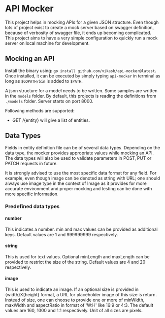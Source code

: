 # API Mocker

This project helps in mocking APIs for a given JSON structure. Even though lots of project exist to create a mock server
based on swagger definition, because of verbosity of swagger file, it ends up becoming complicated. This project aims to
have a very simple configuration to quickly run a mock server on local machine for development. 


## Mocking an API
Install the binary using: `go install github.com/vikash/api-mocker@latest`. Once installed, it can be executed by simply
typing `api-mocker` in terminal as long as `$GOPATH/bin` is added to `$PATH`. 

A json structure for a model needs to be written. Some samples are written in the `models` folder. By default, this
projects is reading the definitions from `./models` folder. Server starts on port 8000. 

Following methods are supported:

* GET /{entity} will give a list of entities.

## Data Types
Fields in entity definition file can be of several data types. 
Depending on the data type, the mocker provides appropriate values while mocking an API. The data types will 
also be used to validate parameters in POST, PUT or PATCH requests in future. 

It is strongly advised to use the most specific data format for any field. For example, 
even though image can be denoted as string with URL; one should always use image type in the context of Image 
as it provides for more accurate environment and proper mocking and testing can be done with more specific information.


### Predefined data types

#### number
This indicates a number. min and max values can be provided as additional keys. 
Default values are 1 and 999999999 respectively.

#### string
This is used for text values. Optional minLength and maxLength can be provided to restrict the size of the string. 
Default values are 4 and 20 respectively.

#### image
This is used to indicate an image. If an optional size is provided in {width}X{height} format, a URL for placeholder image of this size is return.
Instead of size, one can choose to provide one or more of minWidth, maxWidth and aspectRatio in format of 'W:H' like 16:9 or 4:3. The default values are 160, 1000 and 1:1 respectively. Unit of all sizes are pixels.

